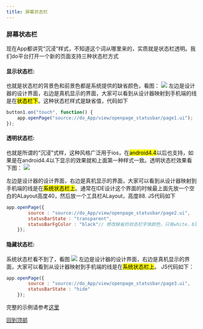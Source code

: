 ```yaml
---
title: 屏幕状态栏
---
```

### 屏幕状态栏
现在App都讲究“沉浸”样式，不知道这个词从哪里来的，实质就是状态栏透明。我们do平台打开一个新的页面支持三种状态栏方式

#### **显示状态栏**:
也就是状态栏的背景色和前景色都是系统提供的缺省颜色，看图：
 ![](../../images/ztl001.png)
左边是设计器的设计界面，右边是真机显示的界面，大家可以看到从设计器映射到手机端的线是在<mark>状态栏下</mark>。这种状态栏样式是缺省值，代码如下
```javascript
button1.on("touch", function() {
	app.openPage("source://do_App/view/openpage_statusbar/page1.ui");
});
```

#### **透明状态栏**:
也就是所谓的“沉浸"式样，这种风格广泛用于ios，在<mark>android4.4</mark>以后也支持，如果是在android4.4以下显示的效果就和上面第一种样式一致。透明状态栏效果看下图：
 ![](../../images/ztl002.png)

左边是设计器的设计界面，右边是真机显示的界面，大家可以看到从设计器映射到手机端的线是在<mark>系统状态栏上</mark>。通常在IDE设计这个界面的时候最上面先放一个空白的ALayout高度40，然后放一个工具栏ALayout，高度88. JS代码如下

```javascript
app.openPage({
		source : "source://do_App/view/openpage_statusbar/page2.ui",
		statusBarState : "transparent",
		statusBarFgColor : "black"// 修改缺省的状态栏字体颜色，只有white，black二种，这个属性只支持ios
	});
```

#### **隐藏状态栏**:
系统状态栏看不到了，看图
 ![](../../images/ztl003.png)
左边是设计器的设计界面，右边是真机显示的界面，大家可以看到从设计器映射到手机端的线是在<mark>系统状态栏上</mark>。 JS代码如下：
```javascript
app.openPage({
		source : "source://do_App/view/openpage_statusbar/page3.ui",
		statusBarState : "hide"
	});
```
完整的示例请参考[这里](http://doc.deviceone.net/web/doc/code4do/sys_statusbar.htm)

[回到顶部](#top)
